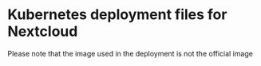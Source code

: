 # Kubernetes deployment files for Nextcloud 

Please note that the image used in the deployment is not the official image
